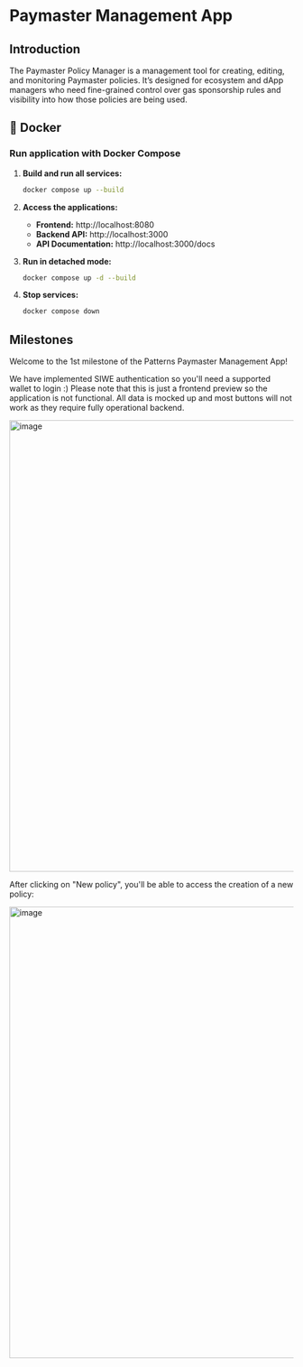 # Paymaster Management App

## Introduction

The Paymaster Policy Manager is a management tool for creating, editing, and monitoring Paymaster
policies. It’s designed for ecosystem and dApp managers who need fine-grained control over gas
sponsorship rules and visibility into how those policies are being used.

## 🐳 Docker

### Run application with Docker Compose

1. **Build and run all services:**

   ```bash
   docker compose up --build
   ```

2. **Access the applications:**
   - **Frontend:** http://localhost:8080
   - **Backend API:** http://localhost:3000
   - **API Documentation:** http://localhost:3000/docs

3. **Run in detached mode:**

   ```bash
   docker compose up -d --build
   ```

4. **Stop services:**
   ```bash
   docker compose down
   ```

## Milestones

Welcome to the 1st milestone of the Patterns Paymaster Management App!

We have implemented SIWE authentication so you'll need a supported wallet to login :) Please note
that this is just a frontend preview so the application is not functional. All data is mocked up and
most buttons will not work as they require fully operational backend.

<img width="800" alt="image" src="https://github.com/user-attachments/assets/2d03a651-0ee3-4c55-aaa7-35241591e52e" />

After clicking on "New policy", you'll be able to access the creation of a new policy:

<img width="800" alt="image" src="https://github.com/user-attachments/assets/1c50a89b-d96a-47de-ba29-4c504bfbbb81" />
